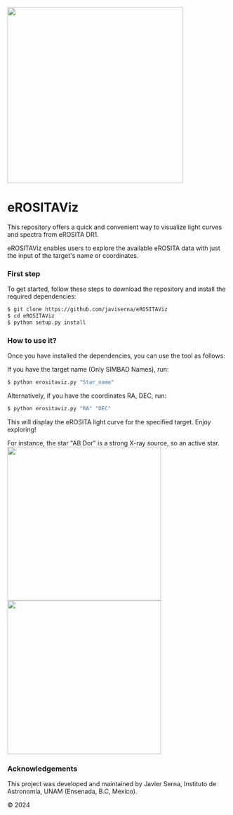 <img src="https://github.com/javiserna/eROSITAViz/blob/main/eROSITAViz.png?raw=true" width="400"/>

# eROSITAViz
This repository offers a quick and convenient way to visualize light curves and spectra from eROSITA DR1.

eROSITAViz enables users to explore the available eROSITA data with just the input of the target's name or coordinates.

### First step
To get started, follow these steps to download the repository and install the required dependencies:

```zsh
$ git clone https://github.com/javiserna/eROSITAViz
$ cd eROSITAViz
$ python setup.py install
```
### How to use it?
Once you have installed the dependencies, you can use the tool as follows:

If you have the target name (Only SIMBAD Names), run:

```zsh
$ python erositaviz.py "Star_name"
```
Alternatively, if you have the coordinates RA, DEC, run:

```zsh
$ python erositaviz.py "RA" "DEC"
```
This will display the eROSITA light curve for the specified target. Enjoy exploring!

For instance, the star "AB Dor" is a strong X-ray source, so an active star.
<img src="https://github.com/javiserna/eROSITAViz/blob/main/demo/AB_Dor_eRASS1_LC.png?raw=true" width="350"/> <img src="https://github.com/javiserna/eROSITAViz/blob/main/demo/AB_Dor_eRASS1_Spec.png?raw=true" width="350"/>


### Acknowledgements
This project was developed and maintained by Javier Serna, Instituto de Astronomía, UNAM (Ensenada, B.C, Mexico).

© 2024
